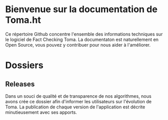 # Bienvenue sur la documentation de Toma.ht

Ce répertoire Github concentre l'ensemble des informations techniques sur le logiciel de Fact Checking Toma. La documentaton est naturellement en Open Source, vous pouvez y contribuer pour nous aider à l'améliorer.

# Dossiers
## Releases
Dans un souci de qualité et de transparence de nos algorithmes, nous avons crée ce dossier afin d'informer les utilisateurs sur l'évolution de Toma. La publication de chaque version de l'application est décrite minutieusement avec ses apports.